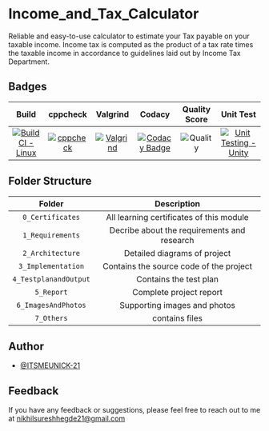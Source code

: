 # Income_and_Tax_Calculator
Reliable and easy-to-use calculator to estimate your Tax payable on your taxable income. Income tax is computed as the product of a tax rate times the taxable income in accordance to guidelines laid out by Income Tax Department.

## Badges
 
|Build|cppcheck|Valgrind|Codacy|Quality Score|Unit Test|
|:--:|:--:|:--:|:--:|:--:|:--:|
[![Build CI - Linux](https://github.com/ITSMEUNICK-21/M1_Income_and_Tax_Calculator/actions/workflows/c-cpp.yml/badge.svg?branch=main)](https://github.com/ITSMEUNICK-21/M1_Income_and_Tax_Calculator/actions/workflows/c-cpp.yml)|[![cppcheck](https://github.com/ITSMEUNICK-21/M1_Income_and_Tax_Calculator/actions/workflows/cppcheck.yml/badge.svg?branch=main)](https://github.com/ITSMEUNICK-21/M1_Income_and_Tax_Calculator/actions/workflows/cppcheck.yml)|[![Valgrind](https://github.com/ITSMEUNICK-21/M1_Income_and_Tax_Calculator/actions/workflows/valgrind.yml/badge.svg?branch=main)](https://github.com/ITSMEUNICK-21/M1_Income_and_Tax_Calculator/actions/workflows/valgrind.yml)|[![Codacy Badge](https://app.codacy.com/project/badge/Grade/b57ab38bab1b45b4a5576680f0a0b803)](https://www.codacy.com/gh/ITSMEUNICK-21/M1_Income_and_Tax_Calculator/dashboard?utm_source=github.com&amp;utm_medium=referral&amp;utm_content=ITSMEUNICK-21/M1_Income_and_Tax_Calculator&amp;utm_campaign=Badge_Grade)|![Quality](https://api.codiga.io/project/32105/score/svg)|[![Unit Testing - Unity](https://github.com/ITSMEUNICK-21/M1_Income_and_Tax_Calculator/actions/workflows/Unit.yml/badge.svg?branch=main)](https://github.com/ITSMEUNICK-21/M1_Income_and_Tax_Calculator/actions/workflows/Unit.yml)

## Folder Structure
|Folder|Description|
|:--:|:--:|
|`0_Certificates`| All learning certificates of this module|
|`1_Requirements`| Decribe about the requirements and research|
|`2_Architecture`| Detailed diagrams of project|
|`3_Implementation`| Contains the source code of the project|
|`4_TestplanandOutput`| Contains the test plan|
|`5_Report`| Complete project report|
|`6_ImagesAndPhotos`| Supporting images and photos|
|`7_Others`| contains files |

## Author

- [@ITSMEUNICK-21](https://www.github.com/ITSMEUNICK-21)

## Feedback

If you have any feedback or suggestions, please feel free to reach out to me at nikhilsureshhegde21@gmail.com





